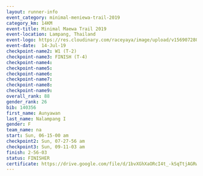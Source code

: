 ```yaml
---
layout: runner-info 
event_category: minimal-meniewa-trail-2019 
category_km: 14KM 
event-title: Minimal Maewa Trail 2019 
event-location: Lampang, Thailand 
event-logo: https://res.cloudinary.com/raceyaya/image/upload/v1569072805/logo/minimal-trail_ktnvsp.jpg 
event-date:  14-Jul-19 
checkpoint-name2: W1 (T-2) 
checkpoint-name3: FINISH (T-4) 
checkpoint-name4: 
checkpoint-name5: 
checkpoint-name6: 
checkpoint-name7: 
checkpoint-name8: 
checkpoint-name9: 
overall_rank: 88
gender_rank: 26
bib: 140356
first_name: Aunyawan
last_name: Nalampang I
gender: F
team_name: na
start: Sun, 06-15-00 am
checkpoint2: Sun, 07-27-56 am
checkpoint3: Sun, 09-11-03 am
finish: 2-56-03
status: FINISHER
certificate: https://drive.google.com/file/d/1bvXGhXaORcI4t_-kSqTtjAGRwfaSsD96/view?usp=sharing
---
```

